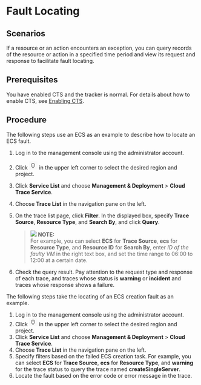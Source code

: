 # Fault Locating<a name="en-us_topic_0043371379"></a>

## **Scenarios**<a name="section6291060118322"></a>

If a resource or an action encounters an exception, you can query records of the resource or action in a specified time period and view its request and response to facilitate fault locating.

## Prerequisites<a name="section2947819183220"></a>

You have enabled CTS and the tracker is normal. For details about how to enable CTS, see  [Enabling CTS](enabling-cts.md).

## Procedure<a name="section64841869191343"></a>

The following steps use an ECS as an example to describe how to locate an ECS fault.

1.  Log in to the management console using the administrator account.
2.  Click  ![](figures/icon-region-0.png)  in the upper left corner to select the desired region and project.
3.  Click  **Service List**  and choose  **Management & Deployment**  \>  **Cloud Trace Service**.
4.  Choose  **Trace List**  in the navigation pane on the left.
5.  On the trace list page, click  **Filter**. In the displayed box, specify  **Trace Source**,  **Resource Type**, and  **Search By**, and click  **Query**.

    >![](/images/icon-note.gif) **NOTE:**   
    >For example, you can select  **ECS**  for  **Trace Source**,  **ecs**  for  **Resource Type**, and  **Resource ID**  for  **Search By**, enter  _ID of the faulty VM_  in the right text box, and set the time range to 06:00 to 12:00 at a certain date.  

6.  Check the query result. Pay attention to the request type and response of each trace, and traces whose status is  **warning**  or  **incident**  and traces whose response shows a failure.

The following steps take the locating of an ECS creation fault as an example.

1.  Log in to the management console using the administrator account.
2.  Click  ![](figures/icon-region-0.png)  in the upper left corner to select the desired region and project.
3.  Click  **Service List**  and choose  **Management & Deployment**  \>  **Cloud Trace Service**.
4.  Choose  **Trace List**  in the navigation pane on the left.
5.  Specify filters based on the failed ECS creation task. For example, you can select  **ECS**  for  **Trace Source**,  **ecs**  for  **Resource Type**, and  **warning**  for the trace status to query the trace named  **createSingleServer**.
6.  Locate the fault based on the error code or error message in the trace.

